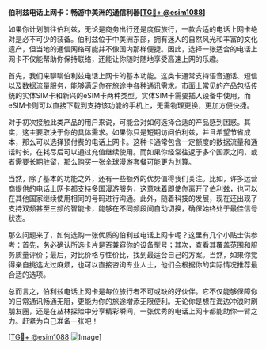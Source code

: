 **伯利兹电话上网卡：畅游中美洲的通信利器[[TG💪+ @esim1088](https://t.me/s/esim1088)]**

如果你计划前往伯利兹，无论是商务出行还是度假旅行，一款合适的电话上网卡绝对是必不可少的装备。伯利兹位于中美洲东部，拥有迷人的自然风光和丰富的文化遗产，但当地的通信网络可能并不像国内那样便捷。因此，选择一张适合的电话上网卡不仅能帮助你保持联络，还能让你随时随地享受高速上网的乐趣。

首先，我们来聊聊伯利兹电话上网卡的基本功能。这类卡通常支持语音通话、短信以及数据流量服务，能够满足你在旅途中各种通讯需求。市面上常见的产品包括传统的实体SIM卡和新兴的eSIM卡两种类型。实体SIM卡需要插入设备中使用，而eSIM卡则可以直接下载到支持该功能的手机上，无需物理更换，更加方便快捷。

对于初次接触此类产品的用户来说，可能会对如何选择合适的产品感到困惑。其实，这主要取决于你的具体需求。如果你只是短期访问伯利兹，并且希望节省成本，那么可以选择预付费的电话上网卡。这种卡通常包含一定额度的数据流量和通话时长，在耗尽后可以通过充值继续使用。而如果你经常往返于多个国家之间，或者需要长期驻留，那么购买一张全球漫游套餐可能更为划算。

当然，除了基本的功能之外，还有一些额外的优势值得我们关注。比如，许多运营商提供的电话上网卡都支持多国漫游服务，这意味着即使你离开了伯利兹，也可以在其他国家继续使用相同的号码进行沟通。此外，随着科技的发展，现在还出现了支持双频甚至三频的智能卡，能够在不同频段间自动切换，确保始终处于最佳信号状态。

那么问题来了，如何选购一张优质的伯利兹电话上网卡呢？这里有几个小贴士供参考：首先，务必确认所选卡片是否兼容你的设备型号；其次，查看其覆盖范围和服务质量评价；最后，对比价格与性价比，找到最适合自己的方案。当然，如果你觉得亲自挑选太过麻烦，也可以直接咨询专业人士，他们会根据你的实际情况推荐最合适的选项。

总而言之，伯利兹电话上网卡是每位旅行者不可或缺的好伙伴。它不仅能够保障你的日常通讯畅通无阻，更能为你的旅途增添无限便利。无论你是想在海边冲浪时刷朋友圈，还是在丛林探险中分享精彩瞬间，一张优秀的电话上网卡都能助你一臂之力。赶紧为自己准备一张吧！

[[TG💪+ @esim1088](https://t.me/s/esim1088) ![Image](https://i.postimg.cc/4NQfJmqS/Snipaste-2025-05-13-00-14-12.png)]